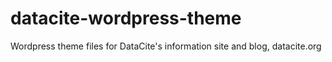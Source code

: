 # datacite-wordpress-theme
Wordpress theme files for DataCite's information site and blog, datacite.org
